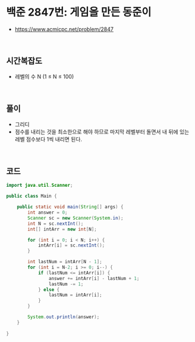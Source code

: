 # 백준 2847번: 게임을 만든 동준이
* https://www.acmicpc.net/problem/2847

<br>

## 시간복잡도
* 레벨의 수 N (1 ≤ N ≤ 100)

<br>

## 풀이
* 그리디
* 점수를 내리는 것을 최소한으로 해야 하므로 마지막 레벨부터 돌면서 내 뒤에 있는 레벨 점수보다 1씩 내리면 된다.

<br> 

## 코드
```java
import java.util.Scanner;

public class Main {

    public static void main(String[] args) {
        int answer = 0;
        Scanner sc = new Scanner(System.in);
        int N = sc.nextInt();
        int[] intArr = new int[N];

        for (int i = 0; i < N; i++) {
            intArr[i] = sc.nextInt();
        }

        int lastNum = intArr[N - 1];
        for (int i = N-2; i >= 0; i--) {
            if (lastNum <= intArr[i]) {
                answer += intArr[i] - lastNum + 1;
                lastNum -= 1;
            } else {
                lastNum = intArr[i];
            }
        }

        System.out.println(answer);
    }
    
}
```

